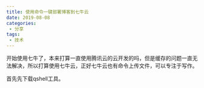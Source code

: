```yaml
---
title: 使用命令一键部署博客到七牛云
date: 2019-08-08
categories:
 - 分享
tags:
 - 技术
---
```

开始使用七牛了，本来打算一直使用腾讯云的云开发的吗，但是缓存的问题一直无法解决，所以打算使用七牛云，正好七牛云也有命令上传文件，可以专注于写作。

首先先下载qshell工具。
